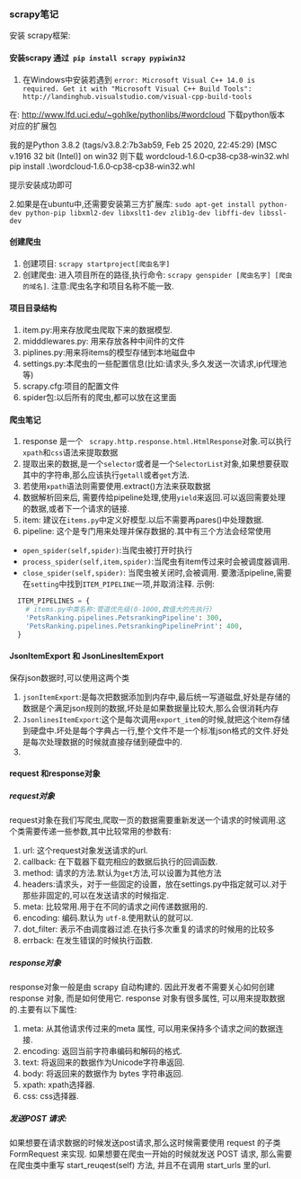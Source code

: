 

### scrapy笔记
安装 scrapy框架:
#### 安装scrapy 通过` pip install scrapy pypiwin32`
1. 在Windows中安装若遇到
`error: Microsoft Visual C++ 14.0 is required. Get it with "Microsoft Visual C++ Build Tools": http://landinghub.visualstudio.com/visual-cpp-build-tools`

在: http://www.lfd.uci.edu/~gohlke/pythonlibs/#wordcloud 下载python版本对应的扩展包

我的是Python 3.8.2 (tags/v3.8.2:7b3ab59, Feb 25 2020, 22:45:29) [MSC v.1916 32 bit (Intel)] on win32
则下载 wordcloud‑1.6.0‑cp38‑cp38‑win32.whl
pip install .\wordcloud‑1.6.0‑cp38‑cp38‑win32.whl

提示安装成功即可

2.如果是在ubuntu中,还需要安装第三方扩展库:
`sudo apt-get install python-dev python-pip libxml2-dev libxslt1-dev zlib1g-dev libffi-dev libssl-dev`

#### 创建爬虫

1. 创建项目: `scrapy startproject[爬虫名字]`
2. 创建爬虫: 进入项目所在的路径,执行命令: `scrapy genspider [爬虫名字] [爬虫的域名]`. 注意:爬虫名字和项目名称不能一致.

#### 项目目录结构
1. item.py:用来存放爬虫爬取下来的数据模型.
2. midddlewares.py: 用来存放各种中间件的文件
3. piplines.py:用来将items的模型存储到本地磁盘中
4. settings.py:本爬虫的一些配置信息(比如:请求头,多久发送一次请求,ip代理池等)
5. scrapy.cfg:项目的配置文件
6. spider包:以后所有的爬虫,都可以放在这里面

#### 爬虫笔记
1. response 是一个 ` scrapy.http.response.html.HtmlResponse`对象.可以执行`xpath`和`css`语法来提取数据
2. 提取出来的数据,是一个`selector`或者是一个`SelectorList`对象,如果想要获取其中的字符串,那么应该执行`getall`或者`get`方法.
3. 若使用`xpath`语法则需要使用.extract()方法来获取数据
4. 数据解析回来后, 需要传给pipeline处理,使用`yield`来返回.可以返回需要处理的数据,或者下一个请求的链接.
5. item: 建议在`items.py`中定义好模型.以后不需要再pares()中处理数据.
6. pipeline: 这个是专门用来处理并保存数据的.其中有三个方法会经常使用
  * `open_spider(self,spider)`:当爬虫被打开时执行
  * `process_spider(self,item,spider)`:当爬虫有item传过来时会被调度器调用.
  * `close_spider(self,spider)`: 当爬虫被关闭时,会被调用.
  要激活pipeline,需要在`setting`中找到`ITEM_PIPELINE`一项,并取消注释.
  示例:
  ```python
    ITEM_PIPELINES = {
      # items.py中类名称:管道优先级(0-1000,数值大的先执行)
      'PetsRanking.pipelines.PetsrankingPipeline': 300,
      'PetsRanking.pipelines.PetsrankingPipelinePrint': 400,
    }
  ```

#### JsonItemExport 和 JsonLinesItemExport
保存json数据时,可以使用这两个类
1. `jsonItemExport`:是每次把数据添加到内存中,最后统一写道磁盘,好处是存储的数据是个满足json规则的数据,坏处是如果数据量比较大,那么会很消耗内存
2. `JsonlinesItemExport`:这个是每次调用`export_item`的时候,就把这个item存储到硬盘中.坏处是每个字典占一行,整个文件不是一个标准json格式的文件.好处是每次处理数据的时候就直接存储到硬盘中的.
3.


#### request 和response对象
##### request对象
request对象在我们写爬虫,爬取一页的数据需要重新发送一个请求的时候调用.这个类需要传递一些参数,其中比较常用的参数有:
1. url: 这个request对象发送请求的url.
2. callback: 在下载器下载完相应的数据后执行的回调函数.
3. method: 请求的方法.默认为`get`方法,可以设置为其他方法
4. headers:请求头，对于一些固定的设置，放在settings.py中指定就可以.对于那些非固定的,可以在发送请求的时候指定.
5. meta: 比较常用.用于在不同的请求之间传递数据用的.
6. encoding: 编码.默认为 `utf-8`.使用默认的就可以.
7. dot_filter: 表示不由调度器过滤.在执行多次重复的请求的时候用的比较多
8. errback: 在发生错误的时候执行函数.

##### response对象
response对象一般是由 scrapy 自动构建的. 因此开发者不需要关心如何创建 response 对象, 而是如何使用它. response 对象有很多属性, 可以用来提取数据的.主要有以下属性:
1. meta: 从其他请求传过来的meta 属性, 可以用来保持多个请求之间的数据连接.
2. encoding: 返回当前字符串编码和解码的格式.
3. text: 将返回来的数据作为Unicode字符串返回.
4. body: 将返回来的数据作为 bytes 字符串返回.
5. xpath: xpath选择器.
6. css: css选择器.

##### 发送POST 请求:
如果想要在请求数据的时候发送post请求,那么这时候需要使用 request 的子类 FormRequest 来实现. 如果想要在爬虫一开始的时候就发送 POST 请求, 那么需要在爬虫类中重写 start_reuqest(self) 方法, 并且不在调用 start_urls 里的url.
